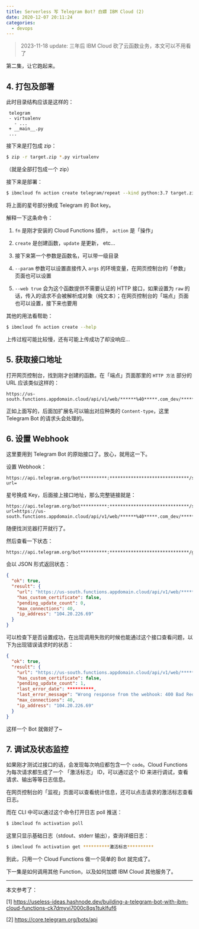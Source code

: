 ```yaml
---
title: Serverless 写 Telegram Bot? 白嫖 IBM Cloud (2)
date: 2020-12-07 20:11:24
categories:
  - devops
---
```


> 2023-11-18 update: 三年后 IBM Cloud 砍了云函数业务，本文可以不用看了

第二集，让它跑起来。

<!--more-->

## 4. 打包及部署

此时目录结构应该是这样的：

```
 telegram
 - virtualenv
   - ...
 + __main__.py
 ...
```

接下来是打包成 zip：

```bash
$ zip -r target.zip *.py virtualenv
```

（就是全部打包成一个 zip）

接下来是部署：

```bash
$ ibmcloud fn action create telegram/repeat --kind python:3.7 target.zip --param BOT_API_KEY **********:****************************** --web true
```

将上面的星号部分换成 Telegram 的 Bot key。

解释一下这条命令：

1. `fn` 是刚才安装的 Cloud Functions 插件， `action` 是「操作」

2. `create` 是创建函数，`update` 是更新， etc...

3. 接下来第一个参数是函数名，可以带一级目录

4. `--param` 参数可以设置直接传入 `args` 的环境变量，在网页控制台的「参数」页面也可以设置

5. `--web true` 会为这个函数提供不需要认证的 HTTP 接口，如果设置为 `raw` 的话，传入的请求不会被解析成对象（纯文本）；在网页控制台的「端点」页面也可以设置，接下来也要用

其他的用法看帮助：

```bash
$ ibmcloud fn action create --help
```

上传过程可能比较慢，还有可能上传成功了却没响应...

## 5. 获取接口地址

打开网页控制台，找到刚才创建的函数。在「端点」页面那里的 `HTTP 方法` 部分的 URL 应该类似这样的：

```
https://us-south.functions.appdomain.cloud/api/v1/web/******%40*****.com_dev/*****/***** 
```

正如上面写的，后面加扩展名可以输出对应种类的 `Content-type`，这里 Telegram Bot 的请求头会处理的。

## 6. 设置 Webhook

这里要用到 Telegram Bot 的原始接口了。放心，就用这一下。

设置 Webhook：

```
https://api.telegram.org/bot**********:******************************/setWebhook?url=
```

星号换成 Key，后面接上接口地址，那么完整链接就是：

```
https://api.telegram.org/bot**********:******************************/setWebhook?url=https://us-south.functions.appdomain.cloud/api/v1/web/******%40*****.com_dev/*****/*****
```

随便找浏览器打开就行了。

然后查看一下状态：

```
https://api.telegram.org/bot**********:******************************/getWebhookInfo
```

会以 JSON 形式返回状态：

```json
{
  "ok": true,
  "result": {
    "url": "https://us-south.functions.appdomain.cloud/api/v1/web/******%40*****.com_dev/*****/*****",
    "has_custom_certificate": false,
    "pending_update_count": 0,
    "max_connections": 40,
    "ip_address": "104.20.226.69"
  }
}
```

可以检查下是否设置成功，在出现调用失败的时候也能通过这个接口查看问题，以下为出现错误请求时的状态：

```json
{
  "ok": true,
  "result": {
    "url": "https://us-south.functions.appdomain.cloud/api/v1/web/******%40*****.com_dev/*****/*****",
    "has_custom_certificate": false,
    "pending_update_count": 1,
    "last_error_date": **********,
    "last_error_message": "Wrong response from the webhook: 400 Bad Request",
    "max_connections": 40,
    "ip_address": "104.20.226.69"
  }
}
```

这样一个 Bot 就做好了~

## 7. 调试及状态监控

如果刚才测试过接口的话，会发现每次响应都包含一个 `code`。Cloud Functions 为每次请求都生成了一个 「激活标志」 ID，可以通过这个 ID 来进行调试，查看请求、输出等等日志信息。

在网页控制台的「监视」页面可以查看统计信息，还可以点击请求的激活标志查看日志。

而在 CLI 中可以通过这个命令打开日志 poll 推送：

```bash
$ ibmcloud fn activation poll
```

这里只显示基础日志（stdout、stderr 输出），查询详细日志：

```bash
$ ibmcloud fn activation get **********激活标志**********
```

到此，只用一个 Cloud Functions 做一个简单的 Bot 就完成了。

下一集是如何调用其他 Function，以及如何加嫖 IBM Cloud 其他服务了。

* * *

本文参考了：

[1] https://useless-ideas.hashnode.dev/building-a-telegram-bot-with-ibm-cloud-functions-ck7dmyvi7000c8qs1tuklfuf6

[2] https://core.telegram.org/bots/api